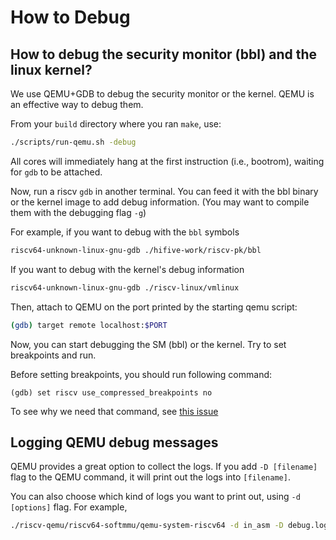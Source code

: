 # How to Debug

## How to debug the security monitor (bbl) and the linux kernel?

We use QEMU+GDB to debug the security monitor or the kernel.
QEMU is an effective way to debug them.

From your `build` directory where you ran `make`, use:

```bash
./scripts/run-qemu.sh -debug
```

All cores will immediately hang at the first instruction (i.e., bootrom), waiting for `gdb` to be attached.

Now, run a riscv `gdb` in another terminal.  You can feed it with the
bbl binary or the kernel image to add debug information.  (You may
want to compile them with the debugging flag `-g`)

For example, if you want to debug with the `bbl` symbols

```bash
riscv64-unknown-linux-gnu-gdb ./hifive-work/riscv-pk/bbl
```

If you want to debug with the kernel's debug information

```bash
riscv64-unknown-linux-gnu-gdb ./riscv-linux/vmlinux
```

Then, attach to QEMU on the port printed by the starting qemu script:

```bash
(gdb) target remote localhost:$PORT
```

Now, you can start debugging the SM (bbl) or the kernel.
Try to set breakpoints and run.

Before setting breakpoints, you should run following command:

```
(gdb) set riscv use_compressed_breakpoints no
```

To see why we need that command, see [this issue](https://github.com/riscv/riscv-binutils-gdb/issues/106)

## Logging QEMU debug messages

QEMU provides a great option to collect the logs.
If you add `-D [filename]` flag to the QEMU command, it will print out the logs into `[filename]`.

You can also choose which kind of logs you want to print out, using `-d [options]` flag.
For example,

```bash
./riscv-qemu/riscv64-softmmu/qemu-system-riscv64 -d in_asm -D debug.log #...etc...
```
